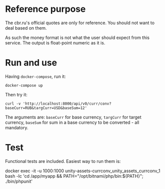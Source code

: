 # Reference purpose

The cbr.ru's official quotes are only for reference. You should not want to deal based on them.

As such the money format is not what the user should expect from this service. The output is float-point numeric as it is.

# Run and use

Having `docker-compose`, run it:

```
docker-compose up
```

Then try it:

```
curl -v 'http://localhost:8000/api/v0/curr/conv?baseCurr=RUB&targCurr=USD&baseSum=12'
```

The arguments are: `baseCurr` for base currency, `targCurr` for target currency, `baseSum` for sum in a base currency to be converted - all mandatory.

# Test

Functional tests are included. Easiest way to run them is:

docker exec -it -u 1000:1000 unity-assets-currconv_unity_assets_currconv_1 bash -lc 'cd /app/myapp && PATH="/opt/bitnami/php/bin:${PATH}"; ./bin/phpunit'
